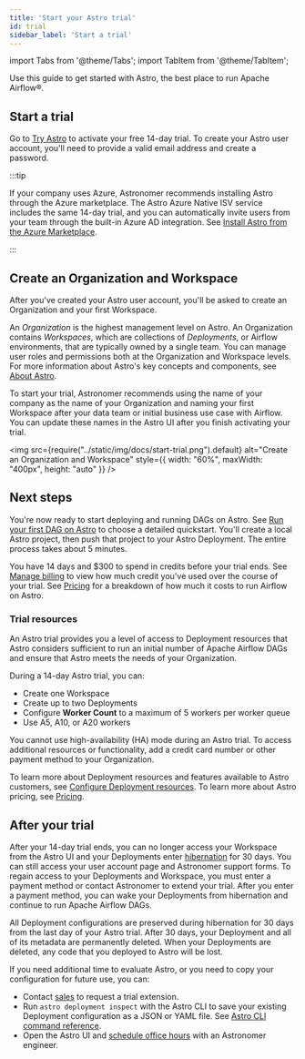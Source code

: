 ```yaml
---
title: 'Start your Astro trial'
id: trial
sidebar_label: 'Start a trial'
---
```


import Tabs from '@theme/Tabs';
import TabItem from '@theme/TabItem';

Use this guide to get started with Astro, the best place to run Apache Airflow®.

## Start a trial

Go to [Try Astro](https://www.astronomer.io/try-astro/?referral=docs-what-astro-banner&utm_medium=docs&utm_content=astro-trial&utm_source=body) to activate your free 14-day trial. To create your Astro user account, you'll need to provide a valid email address and create a password.

:::tip

If your company uses Azure, Astronomer recommends installing Astro through the Azure marketplace. The Astro Azure Native ISV service includes the same 14-day trial, and you can automatically invite users from your team through the built-in Azure AD integration. See [Install Astro from the Azure Marketplace](install-azure.md).

:::

## Create an Organization and Workspace

After you've created your Astro user account, you'll be asked to create an Organization and your first Workspace.

An _Organization_ is the highest management level on Astro. An Organization contains _Workspaces_, which are collections of _Deployments_, or Airflow environments, that are typically owned by a single team. You can manage user roles and permissions both at the Organization and Workspace levels. For more information about Astro's key concepts and components, see [About Astro](astro-architecture.md).

To start your trial, Astronomer recommends using the name of your company as the name of your Organization and naming your first Workspace after your data team or initial business use case with Airflow. You can update these names in the Astro UI after you finish activating your trial.

<img src={require("../static/img/docs/start-trial.png").default} alt="Create an Organization and Workspace" style={{ width: "60%", maxWidth: "400px", height: "auto" }} />

## Next steps

You're now ready to start deploying and running DAGs on Astro. See [Run your first DAG on Astro](run-first-dag.md) to choose a detailed quickstart. You'll create a local Astro project, then push that project to your Astro Deployment. The entire process takes about 5 minutes.

You have 14 days and $300 to spend in credits before your trial ends. See [Manage billing](manage-billing.md) to view how much credit you've used over the course of your trial. See [Pricing](https://www.astronomer.io/pricing/) for a breakdown of how much it costs to run Airflow on Astro.

### Trial resources

An Astro trial provides you a level of access to Deployment resources that Astro considers sufficient to run an initial number of Apache Airflow DAGs and ensure that Astro meets the needs of your Organization.

During a 14-day Astro trial, you can:

- Create one Workspace
- Create up to two Deployments
- Configure **Worker Count** to a maximum of 5 workers per worker queue
- Use A5, A10, or A20 workers

You cannot use high-availability (HA) mode during an Astro trial. To access additional resources or functionality, add a credit card number or other payment method to your Organization.

To learn more about Deployment resources and features available to Astro customers, see [Configure Deployment resources](deployment-resources.md). To learn more about Astro pricing, see [Pricing](https://www.astronomer.io/pricing/).

## After your trial

After your 14-day trial ends, you can no longer access your Workspace from the Astro UI and your Deployments enter [hibernation](deployment-resources.md#hibernate-a-development-deployment) for 30 days. You can still access your user account page and Astronomer support forms. To regain access to your Deployments and Workspace, you must enter a payment method or contact Astronomer to extend your trial. After you enter a payment method, you can wake your Deployments from hibernation and continue to run Apache Airflow DAGs.

All Deployment configurations are preserved during hibernation for 30 days from the last day of your Astro trial. After 30 days, your Deployment and all of its metadata are permanently deleted. When your Deployments are deleted, any code that you deployed to Astro will be lost.

If you need additional time to evaluate Astro, or you need to copy your configuration for future use, you can:

- Contact [sales](https://astronomer.io/contact/) to request a trial extension.
- Run `astro deployment inspect` with the Astro CLI to save your existing Deployment configuration as a JSON or YAML file. See [Astro CLI command reference](cli/astro-deployment-inspect.md).
- Open the Astro UI and [schedule office hours](office-hours.md) with an Astronomer engineer.